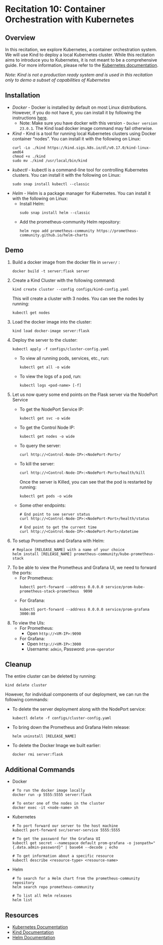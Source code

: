 # Recitation 10: Container Orchestration with Kubernetes


## Overview
In this recitation, we explore Kubernetes, a container orchestration system. We will use Kind to deploy a local Kubernetes cluster. While this recitation aims to introduce you to Kubernetes, it is not meant to be a comprehensive guide. For more information, please refer to the [Kubernetes documentation](https://kubernetes.io/docs/home/).

*Note: Kind is not a production ready system and is used in this recitation only to demo a subset of capabilities of Kubernetes*


## Installation
- *Docker* - Docker is installed by default on most Linux distributions. However, if you do not have it, you can install it by following the instructions [here](https://docs.docker.com/engine/install/).
    - Note: Make sure you have docker with this version - `Docker version 23.0.1`. The Kind load docker image command may fail otherwise. 
- *Kind* - Kind is a tool for running local Kubernetes clusters using Docker container “nodes”. You can install it with the following on Linux:
    ```
    curl -Lo ./kind https://kind.sigs.k8s.io/dl/v0.17.0/kind-linux-amd64
    chmod +x ./kind
    sudo mv ./kind /usr/local/bin/kind
    ```
- *kubectl* - kubectl is a command-line tool for controlling Kubernetes clusters. You can install it with the following on Linux:
    ```
    sudo snap install kubectl --classic
    ```
- *Helm* - Helm is a package manager for Kubernetes. You can install it with the following on Linux:
    - Install Helm:
        ```
        sudo snap install helm --classic
        ```
    - Add the prometheus-community Helm repository:
        ```
        helm repo add prometheus-community https://prometheus-community.github.io/helm-charts
        ```

## Demo
1. Build a docker image from the docker file in `server/` :
    ```
    docker build -t server:flask server
    ```
2. Create a Kind Cluster with the following command:
    ```
    kind create cluster --config configs/kind-config.yaml
    ```
    This will create a cluster with 3 nodes. You can see the nodes by running:
    ```
    kubectl get nodes
    ```
3. Load the docker image into the cluster:
    ```
    kind load docker-image server:flask
    ```
4. Deploy the server to the cluster:
    ```
    kubectl apply -f configs/cluster-config.yaml
    ```
    - To view all running pods, services, etc., run:
        ```
        kubectl get all -o wide
        ```
    - To view the logs of a pod, run:
        ```
        kubectl logs <pod-name> [-f]
        ```
5. Let us now query some end points on the Flask server via the NodePort Service
    - To get the NodePort Service IP:
        ```
        kubectl get svc -o wide
        ```
    - To get the Control Node IP:
        ```
        kubectl get nodes -o wide
        ```
    - To query the server:
        ```
        curl http://<Control-Node-IP>:<NodePort-Port>/
        ```
    - To kill the server:
        ```
        curl http://<Control-Node-IP>:<NodePort-Port>/health/kill
        ```
        Once the server is Killed, you can see that the pod is restarted by running:
        ```
        kubectl get pods -o wide
        ```
        
    - Some other endpoints:
        ```
        # End point to see server status
        curl http://<Control-Node-IP>:<NodePort-Port>/health/status

        # End point to get the current time
        curl http://<Control-Node-IP>:<NodePort-Port>/datetime
        ```
6. To setup Prometheus and Grafana with Helm:
    ```
    # Replace [RELEASE_NAME] with a name of your choice
    helm install [RELEASE_NAME] prometheus-community/kube-prometheus-stack

    ```
7. To be able to view the Prometheus and Grafana UI, we need to forward the ports:
    - For Prometheus:
        ```
        kubectl port-forward --address 0.0.0.0 service/prom-kube-prometheus-stack-prometheus  9090
        ```
    - For Grafana:
        ```
        kubectl port-forward --address 0.0.0.0 service/prom-grafana 3000:80
        ```
8. To view the UIs:
    - For Prometheus:
        - Open `http://<VM-IP>:9090`
    - For Grafana:
        - Open `http://<VM-IP>:3000`
        - Username: `admin`, Password: `prom-operator`

## Cleanup
The entire cluster can be deleted by running:
```
kind delete cluster
```

However, for individual components of our deployment, we can run the following commands:
- To delete the server deployment along with the NodePort service:
    ```
    kubectl delete -f configs/cluster-config.yaml
    ```
- To bring down the Prometheus and Grafana Helm release:
    ```
    helm uninstall [RELEASE_NAME]
    ```
- To delete the Docker Image we built earlier:
    ```
    docker rmi server:flask
    ```


## Additional Commands
- Docker
    ```
    # To run the docker image locally
    docker run -p 5555:5555 server:flask

    # To enter one of the nodes in the cluster
    docker exec -it <node-name> sh
    ```

- Kubernetes
    ```
    # To port forward our server to the host machine
    kubectl port-forward svc/server-service 5555:5555

    # To get the password for the Grafana UI
    kubectl get secret --namespace default prom-grafana -o jsonpath="{.data.admin-password}" | base64 --decode ; echo

    # To get information about a specific resource
    kubectl describe <resource-type> <resource-name>

    ```
- Helm
    ```
    # To search for a Helm chart from the prometheus-community repository
    helm search repo prometheus-community

    # To list all Helm releases
    helm list
    ```



## Resources
- [Kubernetes Documentation](https://kubernetes.io/docs/home/)
- [Kind Documentation](https://kind.sigs.k8s.io/docs/user/quick-start/)
- [Helm Documentation](https://helm.sh/docs/intro/quickstart/)
